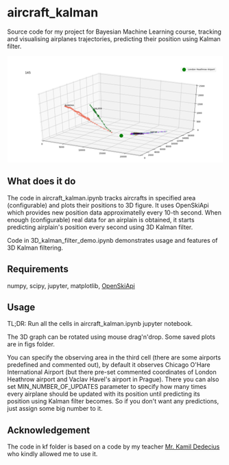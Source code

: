 # aircraft_kalman
Source code for my project for Bayesian Machine Learning course, tracking and visualising airplanes trajectories, predicting their position using Kalman filter.

![London](figs/London.png)

## What does it do
The code in aircraft_kalman.ipynb tracks aircrafts in specified area (configurable) and plots their positions to 3D figure. It uses OpenSkiApi which provides new position data approximatelly every 10-th second. When enough (configurable) real data for an airplain is obtained, it starts predicting airplain's position every second using 3D Kalman filter.

Code in 3D_kalman_filter_demo.ipynb demonstrates usage and features of 3D Kalman filtering.

## Requirements
numpy, scipy, jupyter, matplotlib, [OpenSkiApi](https://github.com/openskynetwork/opensky-api)

## Usage
TL;DR: Run all the cells in aircraft_kalman.ipynb jupyter notebook.

The 3D graph can be rotated using mouse drag'n'drop. Some saved plots are in figs folder.

You can specify the observing area in the third cell (there are some airports predefined and commented out), by default it observes Chicago O'Hare International Airport (but there pre-set commented coordinates of London Heathrow airport and Vaclav Havel's airport in Prague). There you can also set MIN_NUMBER_OF_UPDATES parameter to specify how many times every airplane should be updated with its position until predicting its position using Kalman filter becomes. So if you don't want any predictions, just assign some big number to it.

## Acknowledgement
The code in kf folder is based on a code by my teacher [Mr. Kamil Dedecius](https://github.com/kamil-dedecius) who kindly allowed me to use it.
